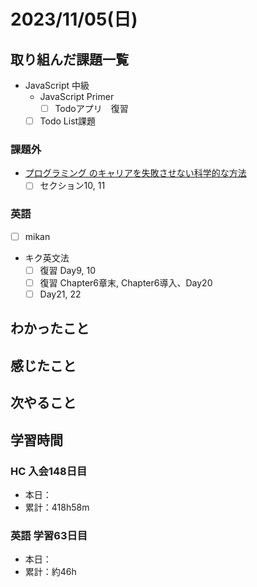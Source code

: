 # 2023/11/05(日)

## 取り組んだ課題一覧

- JavaScript 中級
  - JavaScript Primer
    - [ ] Todoアプリ　復習
  - [ ] Todo List課題

### 課題外

- [プログラミング のキャリアを失敗させない科学的な方法](https://www.udemy.com/course/careerup/)
  - [ ] セクション10, 11

### 英語

- [ ] mikan

- キク英文法
  - [ ] 復習 Day9, 10
  - [ ] 復習 Chapter6章末, Chapter6導入、Day20
  - [ ] Day21, 22

## わかったこと

## 感じたこと

## 次やること

## 学習時間

### HC 入会148日目

- 本日：
- 累計：418h58m

### 英語 学習63日目

- 本日：
- 累計：約46h
